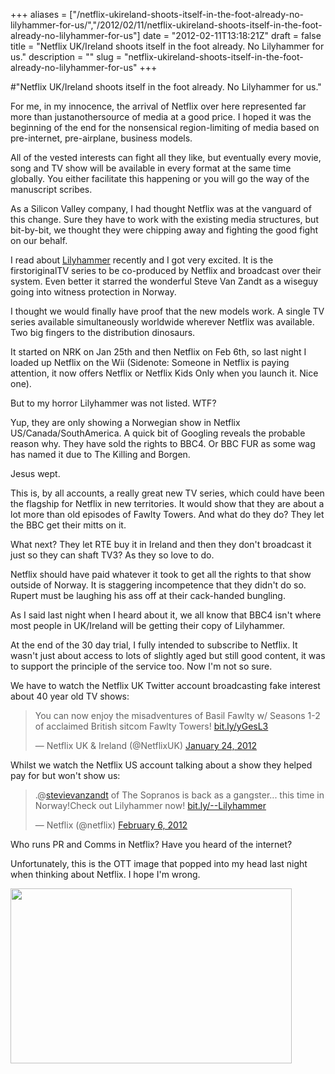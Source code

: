 +++
aliases = ["/netflix-ukireland-shoots-itself-in-the-foot-already-no-lilyhammer-for-us/","/2012/02/11/netflix-ukireland-shoots-itself-in-the-foot-already-no-lilyhammer-for-us"]
date = "2012-02-11T13:18:21Z"
draft = false
title = "Netflix UK/Ireland shoots itself in the foot already. No Lilyhammer for us."
description = ""
slug = "netflix-ukireland-shoots-itself-in-the-foot-already-no-lilyhammer-for-us"
+++

#"Netflix UK/Ireland shoots itself in the foot already. No Lilyhammer for us."

For me, in my innocence, the arrival of Netflix over here represented far more than justanothersource of media at a good price. I hoped it was the beginning of the end for the nonsensical region-limiting of media based on pre-internet, pre-airplane, business models.

All of the vested interests can fight all they like, but eventually every movie, song and TV show will be available in every format at the same time globally. You either facilitate this happening or you will go the way of the manuscript scribes.

As a Silicon Valley company, I had thought Netflix was at the vanguard of this change. Sure they have to work with the existing media structures, but bit-by-bit, we thought they were chipping away and fighting the good fight on our behalf.

I read about <a href="http://en.wikipedia.org/wiki/Lilyhammer">Lilyhammer</a> recently and I got very excited. It is the firstoriginalTV series to be co-produced by Netflix and broadcast over their system. Even better it starred the wonderful Steve Van Zandt as a wiseguy going into witness protection in Norway.

I thought we would finally have proof that the new models work. A single TV series available simultaneously worldwide wherever Netflix was available. Two big fingers to the distribution dinosaurs.

It started on NRK on Jan 25th and then Netflix on Feb 6th, so last night I loaded up Netflix on the Wii (Sidenote: Someone in Netflix is paying attention, it now offers Netflix or Netflix Kids Only when you launch it. Nice one).

But to my horror Lilyhammer was not listed. WTF?

Yup, they are only showing a Norwegian show in Netflix US/Canada/SouthAmerica. A quick bit of Googling reveals the probable reason why. They have sold the rights to BBC4. Or BBC FUR as some wag has named it due to The Killing and Borgen.

Jesus wept.

This is, by all accounts, a really great new TV series, which could have been the flagship for Netflix in new territories. It would show that they are about a lot more than old episodes of Fawlty Towers. And what do they do? They let the BBC get their mitts on it.

What next? They let RTE buy it in Ireland and then they don't broadcast it just so they can shaft TV3? As they so love to do.

Netflix should have paid whatever it took to get all the rights to that show outside of Norway. It is staggering incompetence that they didn't do so. Rupert must be laughing his ass off at their cack-handed bungling.

As I said last night when I heard about it, we all know that BBC4 isn't where most people in UK/Ireland will be getting their copy of Lilyhammer.

At the end of the 30 day trial, I fully intended to subscribe to Netflix. It wasn't just about access to lots of slightly aged but still good content, it was to support the principle of the service too. Now I'm not so sure.

We have to watch the Netflix UK Twitter account broadcasting fake interest about 40 year old TV shows:

<blockquote class="twitter-tweet"><p>You can now enjoy the misadventures of Basil Fawlty w/ Seasons 1-2 of acclaimed British sitcom Fawlty Towers! <a href="http://t.co/pnKwvrna" title="http://bit.ly/yGesL3">bit.ly/yGesL3</a></p>&mdash; Netflix UK &amp; Ireland (@NetflixUK) <a href="https://twitter.com/NetflixUK/status/161777003861778432" data-datetime="2012-01-24T11:46:58+00:00">January 24, 2012</a></blockquote>
<script src="//platform.twitter.com/widgets.js" charset="utf-8"></script>

Whilst we watch the Netflix US account talking about a show they helped pay for but won't show us:

<blockquote class="twitter-tweet"><p>.@<a href="https://twitter.com/stevievanzandt">stevievanzandt</a> of The Sopranos is back as a gangster... this time in Norway!Check out Lilyhammer now! <a href="http://t.co/BxyEQePs" title="http://bit.ly/--Lilyhammer">bit.ly/--Lilyhammer</a></p>&mdash; Netflix (@netflix) <a href="https://twitter.com/netflix/status/166567098359889920" data-datetime="2012-02-06T17:01:05+00:00">February 6, 2012</a></blockquote>
<script src="//platform.twitter.com/widgets.js" charset="utf-8"></script>


Who runs PR and Comms in Netflix? Have you heard of the internet?

Unfortunately, this is the OTT image that popped into my head last night when thinking about Netflix. I hope I'm wrong.

<a href="https://d2j17b10ywb1i7.cloudfront.net/wp-content/uploads/2012/02/v-lizard-alien-lady.jpg"><img class="size-full wp-image-584 aligncenter" title="v-lizard-alien-lady" src="https://d2j17b10ywb1i7.cloudfront.net/wp-content/uploads/2012/02/v-lizard-alien-lady.jpg" alt="" width="450" height="280" /></a>

&nbsp;
